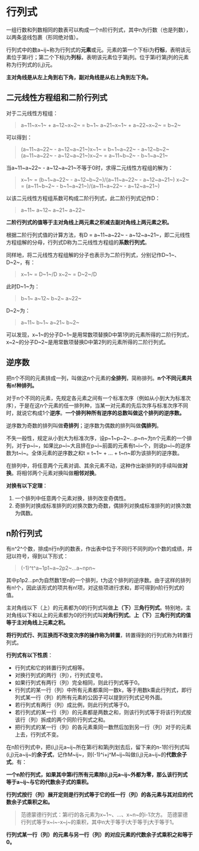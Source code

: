# 行列式

一组行数和列数相同的数表可以构成一个n阶行列式，其中n为行数（也是列数），以两条竖线包裹（形同绝对值）。

行列式中的数a~ij~称为行列式的**元素**或元。元素的第一个下标i为**行标**，表明该元素位于第i行；第二个下标j为**列标**，表明该元素位于第j列。位于第i行第j列的元素称为行列式的(i,j)元。

**主对角线是从左上角到右下角，副对角线是从右上角到左下角。**

## 二元线性方程组和二阶行列式

对于二元线性方程组：

> a~11~x~1~ + a~12~x~2~ = b~1~
> a~21~x~1~ + a~22~x~2~ = b~2~

可以得到：

> (a~11~a~22~ - a~12~a~21~)x~1~  = b~1~a~22~ - a~12~b~2~
> (a~11~a~22~ - a~12~a~21~)x~2~  = a~11~b~2~ - b~1~a~21~

当a~11~a~22~ - a~12~a~21~不等于0时，求得二元线性方程组的解为：

> x~1~  = (b~1~a~22~ - a~12~b~2~)/(a~11~a~22~ - a~12~a~21~)
> x~2~  = (a~11~b~2~ - b~1~a~21~)/(a~11~a~22~ - a~12~a~21~)

以该二元线性方程组系数可构成二阶行列式，此二阶行列式记作D：

> a~11~ a~12~
> a~21~ a~22~

**二阶行列式的值等于主对角线上两元素之积减去副对角线上两元素之积。**

根据二阶行列式值的计算方法，有D = a~11~a~22~ - a~12~a~21~，即二元线性方程组解的分母，行列式D称为二元线性方程组的**系数行列式**。

同样地，将二元线性方程组解的分子也表示为二阶行列式，分别记作D~1~、D~2~，有：

> x~1~  = D~1~/D
> x~2~  = D~2~/D

此时D~1~为：

> b~1~ a~12~
> b~2~ a~22~

D~2~为：

> a~11~ b~1~
> a~21~ b~2~

可以发现，x~1~的分子D~1~是用常数项替换D中第1列的元素所得的二阶行列式，x~2~的分子D~2~是用常数项替换D中第2列的元素所得的二阶行列式。

## 逆序数

把n个不同的元素排成一列，叫做这n个元素的**全排列**，简称排列。**n个不同元素共有n!种排列。**

对于n个不同的元素，先规定各元素之间有一个标准次序（例如从小到大为标准次序），于是在这n个元素的任一排列种，当某一对元素的先后次序与标准次序不同时，就说它构成1个**逆序**。**一个排列种所有逆序的总数叫做这个排列的逆序数。**

逆序数为奇数的排列叫做**奇排列**；逆序数为偶数的排列叫做**偶排列**。

不失一般性，规定从小到大为标准次序，设p~1~p~2~...p~n~为n个元素的一个排列，对于p~i~，如果比p~i~大且排在p~i~前面的元素有t~i~个，则说p~i~的逆序数为t~i~。全体元素的逆序数之和t = t~1~ + ... + t~n~即为该排列的逆序数。

在排列中，将任意两个元素对调、其余元素不动，这种作出新排列的手续叫做**对换**。将相邻两个元素对换叫做**相邻对换**。

**对换有以下定理**：

1. 一个排列中任意两个元素对换，排列改变奇偶性。
2. 奇排列对换成标准排列的对换次数为奇数，偶排列对换成标准排列的对换次数为偶数。

## n阶行列式

有n^2^个数，排成n行n列的数表，作出表中位于不同行不同列的n个数的成绩，并冠以符号，得到以下形式：

> (-1)^t^a~1p1~a~2p2~...a~npn~

其中p1p2...pn为自然数1至n的一个排列，t为这个排列的逆序数。由于这样的排列有n!个，因此该形式的项共有n!项，对这些项进行求和，即可得到n阶行列式的值。

主对角线以下（上）的元素都为0的行列式叫做**上（下）三角行列式**。特别地，主对角线以下和以上的元素都为0的行列式叫**对角行列式**。**上（下）三角行列式的值等于主对角线上元素之积。**

**将行列式行、列互换而不改变次序的操作称为转置**，转置得到的行列式称为转置行列式。

**行列式有以下性质**：

- 行列式和它的转置行列式相等。
- 对换行列式的两行（列），行列式变号。
- 如果行列式有两行（列）完全相同，则此行列式等于0。
- 行列式的某一行（列）中所有元素都乘同一数k，等于用数k乘此行列式，即行列式某一行（列）的所有元素的公因子可以提到行列式记号外面。
- 若行列式有两行（列）成比例，则此行列式等于0。
- 若行列式的某一行（列）的元素都是两数之和，则该行列式等于将该行列式按该行（列）拆成的两个同阶行列式之和。
- 把行列式的某一行（列）的各元素乘同一数然后加到另一行（列）对于的元素上去，行列式不变。

在n阶行列式中，把(i,j)元a~ij~所在第i行和第j列划去后，留下来的n-1阶行列式叫(i,j)元a~ij~的**余子式**，记作M~ij~，则(-1)^i+j^M~ij~叫做(i,j)元a~ij~的**代数余子式**。有：

**一个n阶行列式，如果其中第i行所有元素除(i,j)元a~ij~外都为零，那么该行列式等于a~ij~与它的代数余子式的乘积。**

**行列式按行（列）展开定则是行列式等于它的任一行（列）的各元素与其对应的代数余子式乘积之和。**

> 范德蒙德行列式：第i行的各元素为x~1~、...、x~n~的i-1次方。
> 范德蒙德行列式等于x~i~-x~j~的乘积，其中n大于等于i大于等于j大于等于1。

**行列式某一行（列）的元素与另一行（列）的对应元素的代数余子式乘积之和等于0。**